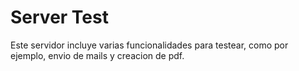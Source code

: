 # Server Test 
Este servidor incluye varias funcionalidades para testear, como por ejemplo, envio de mails y creacion de pdf.
